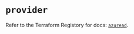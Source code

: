 # `provider`

Refer to the Terraform Registory for docs: [`azuread`](https://registry.terraform.io/providers/hashicorp/azuread/2.37.2/docs).
